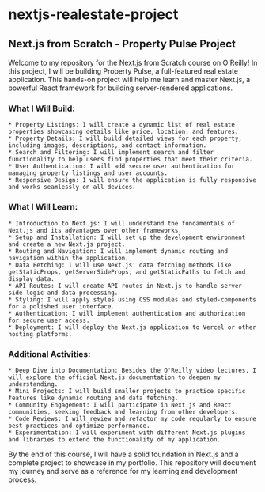 # nextjs-realestate-project

## Next.js from Scratch - Property Pulse Project

Welcome to my repository for the Next.js from Scratch course on O'Reilly! In this project, I will be building Property Pulse, a full-featured real estate application. This hands-on project will help me learn and master Next.js, a powerful React framework for building server-rendered applications.
### What I Will Build:

    * Property Listings: I will create a dynamic list of real estate properties showcasing details like price, location, and features.
    * Property Details: I will build detailed views for each property, including images, descriptions, and contact information.
    * Search and Filtering: I will implement search and filter functionality to help users find properties that meet their criteria.
    * User Authentication: I will add secure user authentication for managing property listings and user accounts.
    * Responsive Design: I will ensure the application is fully responsive and works seamlessly on all devices.

### What I Will Learn:

    * Introduction to Next.js: I will understand the fundamentals of Next.js and its advantages over other frameworks.
    * Setup and Installation: I will set up the development environment and create a new Next.js project.
    * Routing and Navigation: I will implement dynamic routing and navigation within the application.
    * Data Fetching: I will use Next.js' data fetching methods like getStaticProps, getServerSideProps, and getStaticPaths to fetch and display data.
    * API Routes: I will create API routes in Next.js to handle server-side logic and data processing.
    * Styling: I will apply styles using CSS modules and styled-components for a polished user interface.
    * Authentication: I will implement authentication and authorization for secure user access.
    * Deployment: I will deploy the Next.js application to Vercel or other hosting platforms.

### Additional Activities:

    * Deep Dive into Documentation: Besides the O'Reilly video lectures, I will explore the official Next.js documentation to deepen my understanding.
    * Mini Projects: I will build smaller projects to practice specific features like dynamic routing and data fetching.
    * Community Engagement: I will participate in Next.js and React communities, seeking feedback and learning from other developers.
    * Code Reviews: I will review and refactor my code regularly to ensure best practices and optimize performance.
    * Experimentation: I will experiment with different Next.js plugins and libraries to extend the functionality of my application.

By the end of this course, I will have a solid foundation in Next.js and a complete project to showcase in my portfolio. This repository will document my journey and serve as a reference for my learning and development process.
